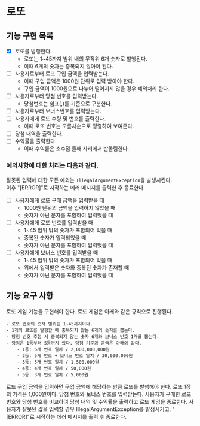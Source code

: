 # 로또

## 기능 구현 목록
- [x] 로또를 발행한다.
  - 로또는 1~45까지 범위 내의 무작위 6개 숫자로 발행된다.
  - 이때 6개의 숫자는 중복되지 않아야 된다.
- [ ] 사용자로부터 로또 구입 금액을 입력받는다.
  - 이때 구입 금액은 1000원 단위로 입력 받아야 한다.
  - 구입 금액이 1000원으로 나누어 떨어지지 않을 경우 예외처리 한다.
- [ ] 사용자로부터 당첨 번호를 입력받는다.
  - 당첨번호는 쉼표(,)를 기준으로 구분한다.
- [ ] 사용자로부터 보너스번호를 입력받는다.
- [ ] 사용자에게 로또 수량 및 번호를 출력한다.
   - 이때 로또 번호는 오름차순으로 정렬하여 보여준다.
- [ ] 당첨 내역을 출력한다.
- [ ] 수익률을 출력한다.
  - 이때 수익률은 소수점 둘째 자리에서 반올림한다.

### 예외사항에 대한 처리는 다음과 같다.
잘못된 입력에 대한 모든 예외는 `IllegalArgumentException`을 발생시킨다.<br>
이후 "[ERROR]"로 시작하는 에러 메시지를 출력한 후 종료한다.
- [ ] 사용자에게 로또 구매 금액을 입력받을 때
  - 1000원 단위의 금액을 입력하지 않았을 때
  - 숫자가 아닌 문자를 포함하여 입력했을 때
- [ ] 사용자에게 로또 번호를 입력받을 때
  - 1~45 범위 밖의 숫자가 포함되어 있을 때
  - 중복된 숫자가 입력되었을 때
  - 숫자가 아닌 문자를 포함하여 입력했을 때
- [ ] 사용자에게 보너스 번호를 입력받을 때
  - 1~45 범위 밖의 숫자가 포함되어 있을 때
  - 위에서 입력받은 숫자와 중복된 숫자가 존재할 때
  - 숫자가 아닌 문자를 포함하여 입력했을 때

## 기능 요구 사항
로또 게임 기능을 구현해야 한다. 로또 게임은 아래와 같은 규칙으로 진행된다.
```
- 로또 번호의 숫자 범위는 1~45까지이다.
- 1개의 로또를 발행할 때 중복되지 않는 6개의 숫자를 뽑는다.
- 당첨 번호 추첨 시 중복되지 않는 숫자 6개와 보너스 번호 1개를 뽑는다.
- 당첨은 1등부터 5등까지 있다. 당첨 기준과 금액은 아래와 같다.
    - 1등: 6개 번호 일치 / 2,000,000,000원
    - 2등: 5개 번호 + 보너스 번호 일치 / 30,000,000원
    - 3등: 5개 번호 일치 / 1,500,000원
    - 4등: 4개 번호 일치 / 50,000원
    - 5등: 3개 번호 일치 / 5,000원
```
로또 구입 금액을 입력하면 구입 금액에 해당하는 만큼 로또를 발행해야 한다.
로또 1장의 가격은 1,000원이다.
당첨 번호와 보너스 번호를 입력받는다.
사용자가 구매한 로또 번호와 당첨 번호를 비교하여 당첨 내역 및 수익률을 출력하고 로또 게임을 종료한다.
사용자가 잘못된 값을 입력할 경우 IllegalArgumentException를 발생시키고, "[ERROR]"로 시작하는 에러 메시지를 출력 후 종료한다.
